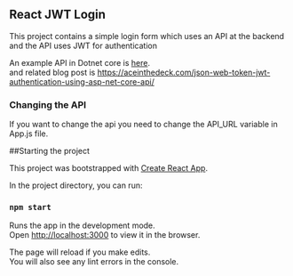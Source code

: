 ## React JWT Login

This project contains a simple login form which uses an API at the backend and the API uses JWT for authentication<br>

An example API in Dotnet core is [here](https://github.com/aceinthedeck/JwtAPI).<br>
and related blog post is https://aceinthedeck.com/json-web-token-jwt-authentication-using-asp-net-core-api/

### Changing the API

If you want to change the api you need to change the API_URL variable in App.js file.

##Starting the project

This project was bootstrapped with [Create React App](https://github.com/facebook/create-react-app).

In the project directory, you can run:

### `npm start`

Runs the app in the development mode.<br>
Open [http://localhost:3000](http://localhost:3000) to view it in the browser.

The page will reload if you make edits.<br>
You will also see any lint errors in the console.
